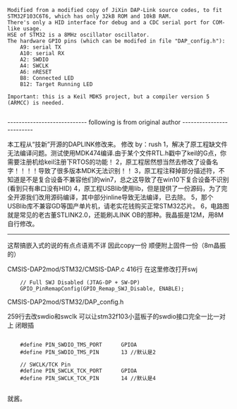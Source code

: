 ```
Modified from a modified copy of JiXin DAP-Link source codes, to fit STM32F103C6T6, which has only 32kB ROM and 10kB RAM.
There's only a HID interface for debug and a CDC serial port for COM-like usage.
HSE of STM32 is a 8MHz oscillator oscillator.
The hardware GPIO pins (which can be modifed in file "DAP_config.h"):
    A9: serial TX
    A10: serial RX
    A2: SWDIO
    A4: SWCLK
    A6: nRESET
    B8: Connected LED
    B12: Target Running LED

Important: this is a Keil MDK5 project, but a compiler version 5 (ARMCC) is needed.


```


---------------------------- following is from original author -------------------------


本工程从“技新”开源的DAPLINK修改来。 修改 by：rush 1，解决了原工程缺文件无法编译问题。测试使用MDK474编译.由于某个文件RTL.h戳中了keil的G点，你需要注册机给keil注册下RTOS的功能！ 2，原工程居然想当然去修改了设备名字！！！！导致了很多版本MDK无法识别！！ 3，原工程注释掉部分描述符，不知道是不是复合设备不兼容他们的win7，总之这导致了在win10下复合设备不识别(看到只有串口没有HID) 4，原工程USBlib使用lib，但是提供了一份源码，为了完全开源我们改用源码编译，其中部分inline导致无法编译，已去除。 5，那个USBlib库不兼容GD等国产单片机，请老实花钱购买正常STM32芯片。 6，电路图就是常见的老古董STLINK2.0，还能刷JLINK OB的那种。我晶振是12M，用8M自行修改。


----------------------------------------------------


这帮搞嵌入式的说的有点点语焉不详 因此copy一份 顺便附上固件一份（8m晶振的）

CMSIS-DAP2mod/STM32/CMSIS-DAP.c
416行 在这里修改打开swj

```
	// Full SWJ Disabled (JTAG-DP + SW-DP) 
	GPIO_PinRemapConfig(GPIO_Remap_SWJ_Disable, ENABLE);
```

CMSIS-DAP2mod/STM32/DAP_config.h

259行去改swdio和swclk 可以让stm32f103小蓝板子的swdio接口完全一比一对上  闭眼插

```

	#define PIN_SWDIO_TMS_PORT      GPIOA
	#define PIN_SWDIO_TMS_PIN		13 //默认是2

	// SWCLK/TCK Pin
	#define PIN_SWCLK_TCK_PORT		GPIOA
	#define PIN_SWCLK_TCK_PIN		14 //默认是4


```

就酱。




